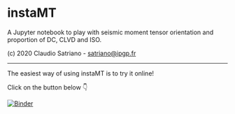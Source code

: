 # instaMT
A Jupyter notebook to play with seismic moment tensor orientation
and proportion of DC, CLVD and ISO.

(c) 2020 Claudio Satriano - satriano@ipgp.fr

---

The easiest way of using instaMT is to try it online!

Click on the button below 👇

[![Binder](https://mybinder.org/badge_logo.svg)
](https://mybinder.org/v2/gh/claudiodsf/instaMT/master?urlpath=tree/instaMT.ipynb)
